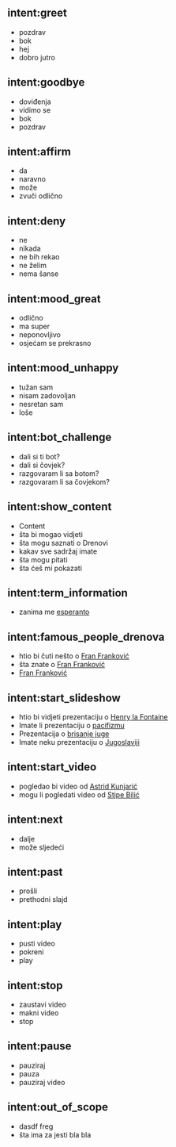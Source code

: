 ## intent:greet
- pozdrav
- bok
- hej
- dobro jutro

## intent:goodbye
- doviđenja
- vidimo se
- bok
- pozdrav

## intent:affirm
- da
- naravno
- može
- zvuči odlično

## intent:deny
- ne
- nikada
- ne bih rekao
- ne želim
- nema šanse

## intent:mood_great
- odlično
- ma super
- neponovljivo
- osjećam se prekrasno

## intent:mood_unhappy
- tužan sam
- nisam zadovoljan
- nesretan sam
- loše

## intent:bot_challenge
- dali si ti bot?
- dali si čovjek?
- razgovaram li sa botom?
- razgovaram li sa čovjekom?

## intent:show_content
- Content
- šta bi mogao vidjeti
- šta mogu saznati o Drenovi
- kakav sve sadržaj imate
- šta mogu pitati
- šta ćeš mi pokazati

## intent:term_information
- zanima me [esperanto](search_terms)

## intent:famous_people_drenova
- htio bi čuti nešto o [Fran Franković](famous_person)
- šta znate o [Fran Franković](famous_person)
- [Fran Franković](famous_person)

## intent:start_slideshow
- htio bi vidjeti prezentaciju o [Henry la Fontaine](search_terms)
- Imate li prezentaciju o [pacifizmu](search_terms)
- Prezentacija o [brisanje juge](search_terms)
- Imate neku prezentaciju o [Jugoslaviji](search_terms)

## intent:start_video
- pogledao bi video od [Astrid Kunjarić](search_terms)
- mogu li pogledati video od [Stipe Bilić](search_terms)

## intent:next
- dalje
- može sljedeći

## intent:past
- prošli
- prethodni slajd

## intent:play
- pusti video
- pokreni
- play

## intent:stop
- zaustavi video
- makni video
- stop

## intent:pause
- pauziraj
- pauza
- pauziraj video

## intent:out_of_scope
- dasdf freg
- šta ima za jesti bla bla

